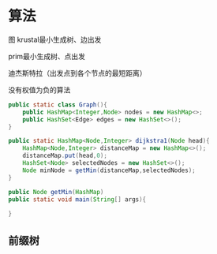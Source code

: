 # 算法

图 krustal最小生成树、边出发



prim最小生成树、点出发



迪杰斯特拉（出发点到各个节点的最短距离）

没有权值为负的算法

```java
public static class Graph(){
    public HashMap<Integer,Node> nodes = new HashMap<>;
    public HashSet<Edge> edges = new HashSet<>();
}

public static HashMap<Node,Integer> dijkstra1(Node head){
    HashMap<Node,Integer> distanceMap = new HashMap<>();
    distanceMap.put(head,0);
    HashSet<Node> selectedNodes = new HashSet<>();
    Node minNode = getMin(distanceMap,selectedNodes);
}

public Node getMin(HashMap)
public static void main(String[] args){
    
}
```

## 前缀树

